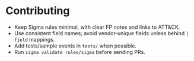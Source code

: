 # Contributing

- Keep Sigma rules minimal, with clear FP notes and links to ATT&CK.
- Use consistent field names; avoid vendor‑unique fields unless behind `| field` mappings.
- Add tests/sample events in `tests/` when possible.
- Run `sigma validate rules/sigma` before sending PRs.
